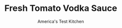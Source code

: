 ---
layout: ../../layouts/MarkdownPostLayout.astro
title: Fresh Tomato Vodka Sauce
author: America's Test Kitchen
pubDate: 2023-03-15
description: "Long-cooked tomato sauce offers great depth, but we wanted a midsummer sauce with fresh-off-the-vine tomato flavor."
image_url: https://res.cloudinary.com/hksqkdlah/image/upload/ar_1:1,c_fill,dpr_2.0,f_auto,fl_lossy.progressive.strip_profile,g_faces:auto,q_auto:low,w_344/36704_sfs-fresh-tomato-vodka-sauce-6
tags: ["Vegetables","Quick","Make Ahead","Sauces"]
calories: 1227
protein: 4
carbohydrates: 7
fats: 
fiber: 1
ingredients: ["3 tablespoons, extra-virgin olive oil","2 , garlic cloves, minced","2 pounds, plum tomatoes, cored and cut into 1/2-inch pieces","1/2 cup, heavy cream","1/4 cup, vodka","3/4 teaspoon, table salt","1/2 teaspoon, sugar","1/4 cup grated, Parmesan cheese","2 tablespoons, chopped fresh basil","1/2 teaspoon, black pepper"]
serves: 6
time: "30 minutes"
instructions: ["Heat oil and garlic in large saucepan over medium heat until garlic is fragrant but not browned, 1 to 2 minutes. Stir in tomatoes, cream, vodka, 3/4 teaspoon salt, 1/2 teaspoon pepper, and sugar. Increase heat to medium-high and cook until tomatoes are broken down and sauce is slightly thickened, about 10 minutes. Stir in Parmesan and basil and season with salt and pepper to taste. Serve."]
nutrition: ["388 mg Potassium","94 mg Phosphorus","106 mg Calcium","21 mg Magnesium","391 mg Sodium","16 g Fat","7 g Monounsaturated","1 g Polyunsaturated","21 mg Vitamin C","31 mg Cholesterol","6 g Saturated","1 g Fiber","24 µg Folate (food)","4 g Sugars","20 µg Vitamin K","163 g Water","7 g Carbs","24 µg Folate equivalent (total)","4 g Protein","2 mg Vitamin E","160 µg Vitamin A","204 kcal Energy","1227 calories"]
notes: "Be sure to choose the ripest tomatoes you can find. While this sauce is best when eaten right away, it can be frozen for up to one month. If you plan to freeze it, hold off on adding the basil until right before serving. If you’re using exceptionally sweet in-season tomatoes, omit the sugar."
---